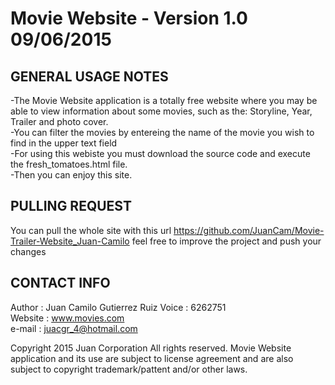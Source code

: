 <h1>Movie Website - Version 1.0 09/06/2015</h1>

GENERAL USAGE NOTES
-------------------
-The Movie Website application is a totally free website where you may be able to view information about some movies, such as the: Storyline, Year, Trailer and photo cover.</br>
-You can filter the movies by entereing the name of the movie you wish to find in the upper text field</br>
-For using this webiste you must download the source code and execute the fresh_tomatoes.html file.</br>
-Then you can enjoy this site.</br>

PULLING REQUEST
------------------
You can pull the whole site with this url https://github.com/JuanCam/Movie-Trailer-Website_Juan-Camilo
feel free to improve the project and push your changes

CONTACT INFO
------------------
Author : Juan Camilo Gutierrez Ruiz
Voice : 6262751<br>
Website : www.movies.com<br>
e-mail : juacgr_4@hotmail.com<br>

Copyright 2015 Juan Corporation All rights reserved.
Movie Website application and its use are subject to license agreement and are also subject to copyright trademark/pattent and/or other laws. 
